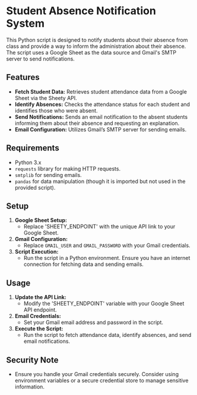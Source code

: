 
# Student Absence Notification System

This Python script is designed to notify students about their absence from class and provide a way to inform the administration about their absence. The script uses a Google Sheet as the data source and Gmail's SMTP server to send notifications.

## Features

- **Fetch Student Data:** Retrieves student attendance data from a Google Sheet via the Sheety API.
- **Identify Absences:** Checks the attendance status for each student and identifies those who were absent.
- **Send Notifications:** Sends an email notification to the absent students informing them about their absence and requesting an explanation.
- **Email Configuration:** Utilizes Gmail’s SMTP server for sending emails.

## Requirements

- Python 3.x
- `requests` library for making HTTP requests.
- `smtplib` for sending emails.
- `pandas` for data manipulation (though it is imported but not used in the provided script).

## Setup
1. **Google Sheet Setup:**
   - Replace 'SHEETY_ENDPOINT' with the unique API link to your Google Sheet.
2. **Gmail Configuration:**
   - Replace `GMAIL_USER` and `GMAIL_PASSWORD` with your Gmail credentials.
3. **Script Execution:**
   - Run the script in a Python environment. Ensure you have an internet connection for fetching data and sending emails.
## Usage
1. **Update the API Link:**
   - Modify the 'SHEETY_ENDPOINT' variable with your Google Sheet API endpoint.
2. **Email Credentials:**
   - Set your Gmail email address and password in the script.
3. **Execute the Script:**
   - Run the script to fetch attendance data, identify absences, and send email notifications.

## Security Note
- Ensure you handle your Gmail credentials securely. Consider using environment variables or a secure credential store to manage sensitive information.
